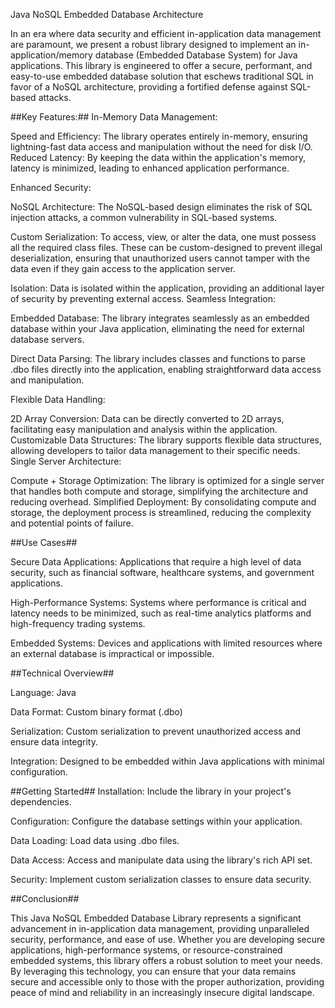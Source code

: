 Java NoSQL Embedded Database Architecture

In an era where data security and efficient in-application data management are paramount, we present a robust library designed to implement an in-application/memory database (Embedded Database System) for Java applications. This library is engineered to offer a secure, performant, and easy-to-use embedded database solution that eschews traditional SQL in favor of a NoSQL architecture, providing a fortified defense against SQL-based attacks.

##Key Features:##
In-Memory Data Management:

Speed and Efficiency: The library operates entirely in-memory, ensuring lightning-fast data access and manipulation without the need for disk I/O.
Reduced Latency: By keeping the data within the application's memory, latency is minimized, leading to enhanced application performance.

Enhanced Security:

NoSQL Architecture: The NoSQL-based design eliminates the risk of SQL injection attacks, a common vulnerability in SQL-based systems.

Custom Serialization: To access, view, or alter the data, one must possess all the required class files. These can be custom-designed to prevent illegal deserialization, ensuring that unauthorized users cannot tamper with the data even if they gain access to the application server.

Isolation: Data is isolated within the application, providing an additional layer of security by preventing external access.
Seamless Integration:

Embedded Database: The library integrates seamlessly as an embedded database within your Java application, eliminating the need for external database servers.

Direct Data Parsing: The library includes classes and functions to parse .dbo files directly into the application, enabling straightforward data access and manipulation.

Flexible Data Handling:

2D Array Conversion: Data can be directly converted to 2D arrays, facilitating easy manipulation and analysis within the application.
Customizable Data Structures: The library supports flexible data structures, allowing developers to tailor data management to their specific needs.
Single Server Architecture:

Compute + Storage Optimization: The library is optimized for a single server that handles both compute and storage, simplifying the architecture and reducing overhead.
Simplified Deployment: By consolidating compute and storage, the deployment process is streamlined, reducing the complexity and potential points of failure.


##Use Cases##

Secure Data Applications: Applications that require a high level of data security, such as financial software, healthcare systems, and government applications.

High-Performance Systems: Systems where performance is critical and latency needs to be minimized, such as real-time analytics platforms and high-frequency trading systems.

Embedded Systems: Devices and applications with limited resources where an external database is impractical or impossible.

##Technical Overview##

Language: Java

Data Format: Custom binary format (.dbo)

Serialization: Custom serialization to prevent unauthorized access and ensure data integrity.

Integration: Designed to be embedded within Java applications with minimal configuration.

##Getting Started##
Installation: Include the library in your project's dependencies.

Configuration: Configure the database settings within your application.

Data Loading: Load data using .dbo files.

Data Access: Access and manipulate data using the library's rich API set.

Security: Implement custom serialization classes to ensure data security.

##Conclusion##

This Java NoSQL Embedded Database Library represents a significant advancement in in-application data management, providing unparalleled security, performance, and ease of use. Whether you are developing secure applications, high-performance systems, or resource-constrained embedded systems, this library offers a robust solution to meet your needs. By leveraging this technology, you can ensure that your data remains secure and accessible only to those with the proper authorization, providing peace of mind and reliability in an increasingly insecure digital landscape.